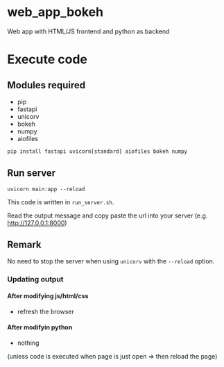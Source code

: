 # web_app_bokeh
Web app with HTML/JS frontend and python as backend

# Execute code

## Modules required

- pip
- fastapi
- unicorv
- bokeh
- numpy
- aiofiles

```python
pip install fastapi uvicorn[standard] aiofiles bokeh numpy
```

## Run server

```
uvicorn main:app --reload
```

This code is written in `run_server.sh`.

Read the output message and copy paste the url into your server (e.g. http://127.0.0.1:8000)

## Remark

No need to stop the server when using `unicorv` with the `--reload` option.

### Updating output

#### After modifying js/html/css

- refresh the browser

#### After modifyin python

- nothing 

(unless code is executed when page is just open => then reload the page)
